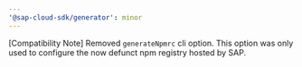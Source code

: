 ```yaml
---
'@sap-cloud-sdk/generator': minor
---
```


[Compatibility Note] Removed `generateNpmrc` cli option. This option was only used to configure the now defunct npm registry hosted by SAP.

